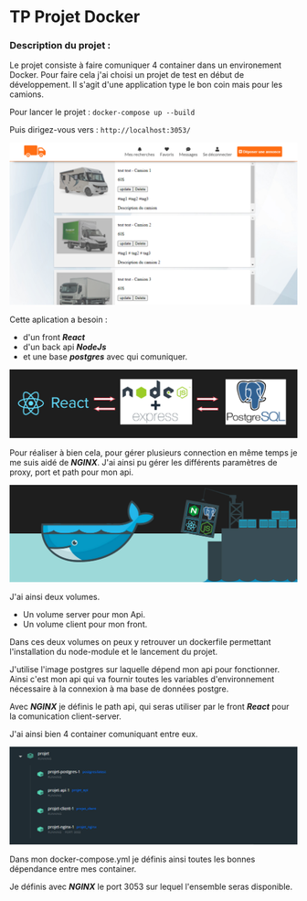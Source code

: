 # TP Projet Docker

### Description du projet :  

Le projet consiste à faire comuniquer 4 container dans un environement Docker.
Pour faire cela j'ai choisi un projet de test en début de développement.
Il s'agit d'une application type le bon coin mais pour les camions.

Pour lancer le projet : ``docker-compose up --build``


Puis dirigez-vous vers : ``http://localhost:3053/``

![alt Exemple application](./images/Exemple1.PNG) 

Cette aplication a besoin :

- d'un front ***React*** 
- d'un back api ***NodeJs*** 
- et une base ***postgres*** avec qui comuniquer.

![alt Exemple application](./images/Shema1.png) 

Pour réaliser à bien cela, pour gérer plusieurs connection en même temps je me suis aidé de ***NGINX***. J'ai ainsi pu gérer les différents paramètres de proxy, port et path pour mon api.

![alt Exemple shema ilustration](./images/solution.png)  

J'ai ainsi deux volumes.

- Un volume server pour mon Api.
- Un volume client pour mon front.

Dans ces deux volumes on peux y retrouver un dockerfile permettant l'installation du node-module et le lancement du projet.

J'utilise l'image postgres sur laquelle dépend mon api pour fonctionner.
Ainsi c'est mon api qui va fournir toutes les variables d'environnement nécessaire à la connexion à ma base de données postgre.

Avec ***NGINX*** je définis le path api, qui seras utiliser par le front ***React*** pour la comunication client-server.

J'ai ainsi bien 4 container comuniquant entre eux.

![alt Exemple shema ilustration](./images/containers.png)  

Dans mon docker-compose.yml je définis ainsi toutes les bonnes dépendance entre mes container.



Je définis avec ***NGINX*** le port 3053 sur lequel l'ensemble seras disponible.



